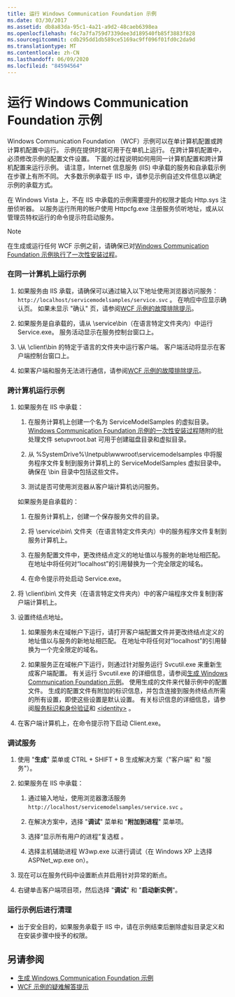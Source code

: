 ```yaml
---
title: 运行 Windows Communication Foundation 示例
ms.date: 03/30/2017
ms.assetid: db8a83da-95c1-4a21-a9d2-48caeb6398ea
ms.openlocfilehash: f4c7a7fa759d7339dee3d189540fb85f3883f828
ms.sourcegitcommit: cdb295dd1db589ce5169ac9ff096f01fd0c2da9d
ms.translationtype: MT
ms.contentlocale: zh-CN
ms.lasthandoff: 06/09/2020
ms.locfileid: "84594564"
---
```

# <a name="running-the-windows-communication-foundation-samples"></a>运行 Windows Communication Foundation 示例
Windows Communication Foundation （WCF）示例可以在单计算机配置或跨计算机配置中运行。 示例在提供时就可用于在单机上运行。 在跨计算机配置中，必须修改示例的配置文件设置。 下面的过程说明如何用同一计算机配置和跨计算机配置来运行示例。 请注意，Internet 信息服务 (IIS) 中承载的服务和自承载示例在步骤上有所不同。 大多数示例承载于 IIS 中，请参见示例自述文件信息以确定示例的承载方式。  
  
 在 Windows Vista 上，不在 IIS 中承载的示例需要提升的权限才能向 Http.sys 注册侦听器。 以服务运行所用的帐户使用 Httpcfg.exe 注册服务侦听地址，或从以管理员特权运行的命令提示符启动服务。  
  
> [!NOTE]
> 在生成或运行任何 WCF 示例之前，请确保已对[Windows Communication Foundation 示例执行了一次性安装过程](one-time-setup-procedure-for-the-wcf-samples.md)。  
  
### <a name="to-run-the-sample-on-the-same-machine"></a>在同一计算机上运行示例  
  
1. 如果服务由 IIS 承载，请确保可以通过输入以下地址使用浏览器访问服务： `http://localhost/servicemodelsamples/service.svc` 。 在响应中应显示确认页。 如果未显示 "确认" 页，请参阅[WCF 示例的故障排除提示](https://docs.microsoft.com/previous-versions/dotnet/netframework-3.5/ms751511(v=vs.90))。  
  
2. 如果服务是自承载的，请从 \service\bin（在语言特定文件夹内）中运行 Service.exe。 服务活动显示在服务控制台窗口上。  
  
3. \\从 \client\bin 的特定于语言的文件夹中运行客户端。 客户端活动将显示在客户端控制台窗口上。  
  
4. 如果客户端和服务无法进行通信，请参阅[WCF 示例的故障排除提示](https://docs.microsoft.com/previous-versions/dotnet/netframework-3.5/ms751511(v=vs.90))。  
  
### <a name="to-run-the-sample-across-machines"></a>跨计算机运行示例  
  
1. 如果服务在 IIS 中承载：  
  
    1. 在服务计算机上创建一个名为 ServiceModelSamples 的虚拟目录。 [Windows Communication Foundation 示例的一次性安装过程](one-time-setup-procedure-for-the-wcf-samples.md)随附的批处理文件 setupvroot.bat 可用于创建磁盘目录和虚拟目录。  
  
    2. 从 %SystemDrive%\Inetpub\wwwroot\servicemodelsamples 中将服务程序文件复制到服务计算机上的 ServiceModelSamples 虚拟目录中。 确保在 \bin 目录中包括这些文件。  
  
    3. 测试是否可使用浏览器从客户端计算机访问服务。  
  
     如果服务是自承载的：  
  
    1. 在服务计算机上，创建一个保存服务文件的目录。  
  
    2. 将 \service\bin\ 文件夹（在语言特定文件夹内）中的服务程序文件复制到服务计算机上。  
  
    3. 在服务配置文件中，更改终结点定义的地址值以与服务的新地址相匹配。 在地址中将任何对“localhost”的引用替换为一个完全限定的域名。  
  
    4. 在命令提示符处启动 Service.exe。  
  
2. 将 \client\bin\ 文件夹（在语言特定文件夹内）中的客户端程序文件复制到客户端计算机上。  
  
3. 设置终结点地址。  
  
    1. 如果服务未在域帐户下运行，请打开客户端配置文件并更改终结点定义的地址值以与服务的新地址相匹配。 在地址中将任何对“localhost”的引用替换为一个完全限定的域名。  
  
    2. 如果服务正在域帐户下运行，则通过针对服务运行 Svcutil.exe 来重新生成客户端配置。 有关运行 Svcutil.exe 的详细信息，请参阅[生成 Windows Communication Foundation 示例](building-the-samples.md)。 使用生成的文件来代替示例中的配置文件。 生成的配置文件有附加的标识信息，并包含连接到服务终结点所需的所有设置，即使这些设置是默认设置。 有关标识信息的详细信息，请参阅[服务标识和身份验证](../feature-details/service-identity-and-authentication.md)和 [\<identity>](../../configure-apps/file-schema/wcf/identity.md) 。  
  
4. 在客户端计算机上，在命令提示符下启动 Client.exe。  
  
### <a name="to-debug-a-service"></a>调试服务  
  
1. 使用 "**生成**" 菜单或 CTRL + SHIFT + B 生成解决方案（"客户端" 和 "服务"）。  
  
2. 如果服务在 IIS 中承载：  
  
    1. 通过输入地址，使用浏览器激活服务 `http://localhost/servicemodelsamples/service.svc` 。  
  
    2. 在解决方案中，选择 "**调试**" 菜单和 "**附加到进程**" 菜单项。  
  
    3. 选择“显示所有用户的进程”复选框  。  
  
    4. 选择主机辅助进程 W3wp.exe 以进行调试（在 Windows XP 上选择 ASPNet_wp.exe on）。  
  
3. 现在可以在服务代码中设置断点并启用针对异常的断点。  
  
4. 右键单击客户端项目项，然后选择 "**调试**" 和 "**启动新实例**"。  
  
### <a name="to-clean-up-after-the-sample"></a>运行示例后进行清理  
  
- 出于安全目的，如果服务承载于 IIS 中，请在示例结束后删除虚拟目录定义和在安装步骤中授予的权限。  
  
## <a name="see-also"></a>另请参阅

- [生成 Windows Communication Foundation 示例](building-the-samples.md)
- [WCF 示例的疑难解答提示](https://docs.microsoft.com/previous-versions/dotnet/netframework-3.5/ms751511(v=vs.90))
